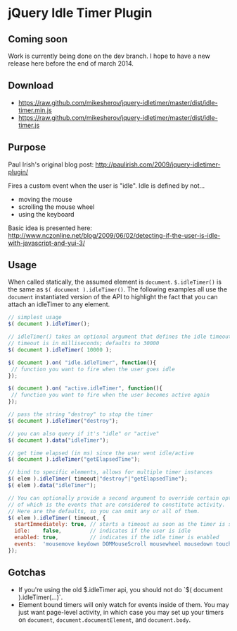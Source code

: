 jQuery Idle Timer Plugin
========================

Coming soon
-------
Work is currently being done on the dev branch. I hope to have a new release here before the end of march 2014.

Download
--------
* https://raw.github.com/mikesherov/jquery-idletimer/master/dist/idle-timer.min.js
* https://raw.github.com/mikesherov/jquery-idletimer/master/dist/idle-timer.js

Purpose
-------

Paul Irish's original blog post: http://paulirish.com/2009/jquery-idletimer-plugin/

Fires a custom event when the user is "idle". Idle is defined by not...

* moving the mouse
* scrolling the mouse wheel
* using the keyboard

Basic idea is presented here: http://www.nczonline.net/blog/2009/06/02/detecting-if-the-user-is-idle-with-javascript-and-yui-3/

Usage
-----

When called statically, the assumed element is `document`. `$.idleTimer()` is the same as `$( document ).idleTimer()`.
The following examples all use the `document` instantiated version of the API to highlight the fact that you can attach an idleTimer to any element.

```javascript
// simplest usage
$( document ).idleTimer();

// idleTimer() takes an optional argument that defines the idle timeout
// timeout is in milliseconds; defaults to 30000
$( document ).idleTimer( 10000 );

$( document ).on( "idle.idleTimer", function(){
 // function you want to fire when the user goes idle
});

$( document ).on( "active.idleTimer", function(){
 // function you want to fire when the user becomes active again
});

// pass the string "destroy" to stop the timer
$( document ).idleTimer("destroy");

// you can also query if it's "idle" or "active"
$( document ).data("idleTimer");

// get time elapsed (in ms) since the user went idle/active
$( document ).idleTimer("getElapsedTime");

// bind to specific elements, allows for multiple timer instances
$( elem ).idleTimer( timeout|"destroy"|"getElapsedTime");
$( elem ).data("idleTimer");

// You can optionally provide a second argument to override certain options, one
// of which is the events that are considered to constitute activity.
// Here are the defaults, so you can omit any or all of them.
$( elem ).idleTimer( timeout, {
  startImmediately: true, // starts a timeout as soon as the timer is set up; otherwise it waits for the first event.
  idle:    false,         // indicates if the user is idle
  enabled: true,          // indicates if the idle timer is enabled
  events:  'mousemove keydown DOMMouseScroll mousewheel mousedown touchstart touchmove' // activity is one of these events
});
```

Gotchas
-------

* If you're using the old $.idleTimer api, you should not do `$( document ).idleTimer(...)`.
* Element bound timers will only watch for events inside of them. You may just want page-level activity, in which case you may set up your timers on `document`, `document.documentElement`, and `document.body`.
